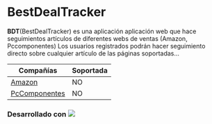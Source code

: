 # BestDealTracker
**BDT**(BestDealTracker) es una aplicación aplicación web que hace seguimientos artículos de diferentes webs de ventas (Amazon, Pccomponentes)
Los usuarios registrados podrán hacer seguimiento directo sobre cualquier artículo de las páginas soportadas...

| Compañías     | Soportada     |
| --- | --- |
| [Amazon]("www.amazon.com") | NO |
| [PcComponentes]("www.pccomponentes.com") | NO |

### Desarrollado con ![](https://upload.wikimedia.org/wikipedia/en/2/20/Pivotal_Java_Spring_Logo.png)
